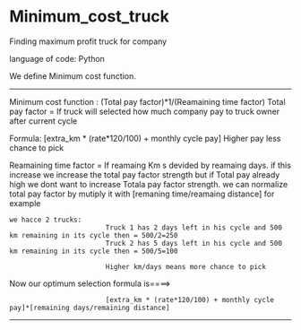 # Minimum_cost_truck
 Finding maximum profit truck for company

language of code: Python

We define Minimum cost function.

**************************************************************************************************************************
Minimum cost function :  (Total pay factor)*1/(Reamaining time factor)
Total pay factor = If truck will selected how much company pay to truck owner after current cycle 

Formula: 
            [extra_km * (rate*120/100) + monthly cycle pay]
            Higher pay less chance to pick



Reamaining time factor = If reamaing Km s devided by reamaing days. if this increase we increase the total pay factor strength
but if Total pay already high we dont want to increase Totala pay factor strength.
we can normalize total pay factor by mutiply it with [remaning time/reamaing distance] for example

    we hacce 2 trucks:
                            Truck 1 has 2 days left in his cycle and 500 km remaining in its cycle then = 500/2=250
                            Truck 2 has 5 days left in his cycle and 500 km remaining in its cycle then = 500/5=100

                            Higher km/days means more chance to pick


Now our optimum selection formula is====>

                            [extra_km * (rate*120/100) + monthly cycle pay]*[remaining days/remaining distance]

************************************************************************************************************************






